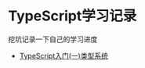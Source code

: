 # TypeScript学习记录
挖坑记录一下自己的学习进度
* [TypeScript入门(一)类型系统](https://github.com/Luoyuda/study-demo/tree/master/ts-demo/ts-01)

